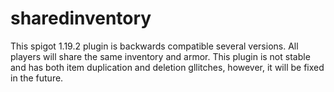# sharedinventory

This spigot 1.19.2 plugin is backwards compatible several versions. All players will share the same inventory and armor. This plugin is not stable and has both item duplication and deletion gllitches, however, it will be fixed in the future.

